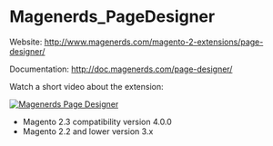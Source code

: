 # Magenerds_PageDesigner

Website: http://www.magenerds.com/magento-2-extensions/page-designer/

Documentation: http://doc.magenerds.com/page-designer/

Watch a short video about the extension:

[![Magenerds Page Designer](https://img.youtube.com/vi/E0wZzVPFhM0/0.jpg)](https://www.youtube.com/watch?v=E0wZzVPFhM0 "Magenerds Page Designer")

* Magento 2.3 compatibility version 4.0.0
* Magento 2.2 and lower version 3.x
